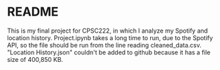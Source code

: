 # README

This is my final project for CPSC222, in which I analyze my Spotify and location history. Project.ipynb takes a long time to run, due to the Spotify API, so the file should be run from the line reading cleaned_data.csv. "Location History.json" couldn't be added to github because it has a file size of 400,850 KB. 